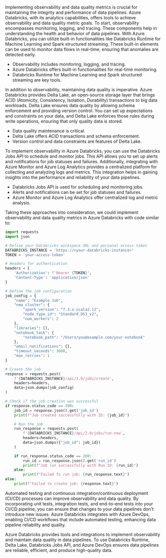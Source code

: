 Implementing observability and data quality metrics is crucial for maintaining the integrity and performance of data pipelines. Azure Databricks, with its analytics capabilities, offers tools to achieve observability and data quality metric goals. To start, observability encompasses monitoring, logging, and tracing. These components help in understanding the health and behavior of data pipelines. With Azure Databricks, you can utilize built-in functionalities like Databricks Runtime for Machine Learning and Spark structured streaming. These built-in elements can be used to monitor data flows in real-time, ensuring that anomalies are detected early.

- Observability includes monitoring, logging, and tracing.
- Azure Databricks offers built-in functionalities for real-time monitoring.
- Databricks Runtime for Machine Learning and Spark structured streaming are key tools.

In addition to observability, maintaining data quality is imperative. Azure Databricks provides Delta Lake, an open-source storage layer that brings ACID (Atomicity, Consistency, Isolation, Durability) transactions to big data workloads. Delta Lake ensures data quality by allowing schema enforcement and providing version control. You can set up expectations and constraints on your data, and Delta Lake enforces those rules during write operations, ensuring that only quality data is stored.

- Data quality maintenance is critical.
- Delta Lake offers ACID transactions and schema enforcement.
- Version control and data constraints are features of Delta Lake.

To implement observability in Azure Databricks, you can use the Databricks Jobs API to schedule and monitor jobs. This API allows you to set up alerts and notifications for job statuses and failures. Additionally, integrating with Azure Monitor and Azure Log Analytics provides a centralized platform for collecting and analyzing logs and metrics. This integration helps in gaining insights into the performance and reliability of your data pipelines.

- Databricks Jobs API is used for scheduling and monitoring jobs.
- Alerts and notifications can be set for job statuses and failures.
- Azure Monitor and Azure Log Analytics offer centralized log and metric analysis.

Taking these approaches into consideration, we could implement observability and data quality metrics in Azure Databricks with code similar to:

```python
import requests
import json

# Define your Databricks workspace URL and personal access token
DATABRICKS_INSTANCE = 'https://<your-databricks-instance>'
TOKEN = 'your-access-token'

# Headers for authentication
headers = {
    'Authorization': f'Bearer {TOKEN}',
    'Content-Type': 'application/json'
}

# Define the job configuration
job_config = {
    "name": "Example Job",
    "new_cluster": {
        "spark_version": "7.3.x-scala2.12",
        "node_type_id": "Standard_DS3_v2",
        "num_workers": 2
    },
    "libraries": [],
    "notebook_task": {
        "notebook_path": "/Users/you@example.com/your-notebook"
    },
    "email_notifications": {},
    "timeout_seconds": 3600,
    "max_retries": 1
}

# Create the job
response = requests.post(
    f'{DATABRICKS_INSTANCE}/api/2.0/jobs/create',
    headers=headers,
    data=json.dumps(job_config)
)

# Check if the job creation was successful
if response.status_code == 200:
    job_id = response.json().get('job_id')
    print(f"Job created successfully with ID: {job_id}")

    # Run the job
    run_response = requests.post(
        f'{DATABRICKS_INSTANCE}/api/2.0/jobs/run-now',
        headers=headers,
        data=json.dumps({"job_id": job_id})
    )

    if run_response.status_code == 200:
        run_id = run_response.json().get('run_id')
        print(f"Job run successfully with Run ID: {run_id}")
    else:
        print(f"Failed to run job: {run_response.text}")
else:
    print(f"Failed to create job: {response.text}")

```

Automated testing and continuous integration/continuous deployment (CI/CD) processes can improve observability and data quality. By incorporating unit tests, integration tests, and end-to-end tests into your CI/CD pipeline, you can ensure that changes to your data pipelines don't introduce new issues. Azure Databricks integrates with Azure DevOps, enabling CI/CD workflows that include automated testing, enhancing data pipeline reliability and quality.

Azure Databricks provides tools and integrations to implement observability and maintain data quality in data pipelines. To use Databricks Runtime, Delta Lake, Databricks Jobs API, and Azure DevOps ensures data pipelines are reliable, efficient, and produce high-quality data.